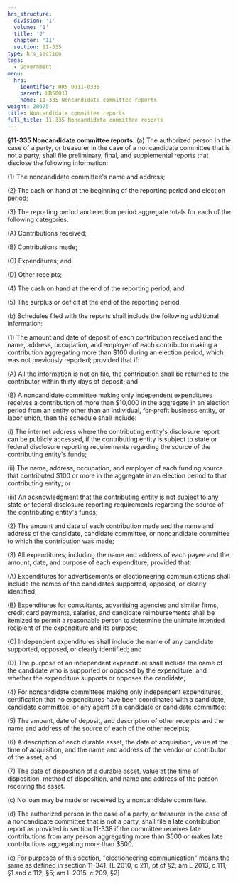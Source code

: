 ```yaml
---
hrs_structure:
  division: '1'
  volume: '1'
  title: '2'
  chapter: '11'
  section: 11-335
type: hrs_section
tags:
  - Government
menu:
  hrs:
    identifier: HRS_0011-0335
    parent: HRS0011
    name: 11-335 Noncandidate committee reports
weight: 20675
title: Noncandidate committee reports
full_title: 11-335 Noncandidate committee reports
---
```

**§11-335 Noncandidate committee reports.** (a) The authorized person in the case of a party, or treasurer in the case of a noncandidate committee that is not a party, shall file preliminary, final, and supplemental reports that disclose the following information:

(1) The noncandidate committee's name and address;

(2) The cash on hand at the beginning of the reporting period and election period;

(3) The reporting period and election period aggregate totals for each of the following categories:

(A) Contributions received;

(B) Contributions made;

(C) Expenditures; and

(D) Other receipts;

(4) The cash on hand at the end of the reporting period; and

(5) The surplus or deficit at the end of the reporting period.

(b) Schedules filed with the reports shall include the following additional information:

(1) The amount and date of deposit of each contribution received and the name, address, occupation, and employer of each contributor making a contribution aggregating more than $100 during an election period, which was not previously reported; provided that if:

(A) All the information is not on file, the contribution shall be returned to the contributor within thirty days of deposit; and

(B) A noncandidate committee making only independent expenditures receives a contribution of more than $10,000 in the aggregate in an election period from an entity other than an individual, for-profit business entity, or labor union, then the schedule shall include:

(i) The internet address where the contributing entity's disclosure report can be publicly accessed, if the contributing entity is subject to state or federal disclosure reporting requirements regarding the source of the contributing entity's funds;

(ii) The name, address, occupation, and employer of each funding source that contributed $100 or more in the aggregate in an election period to that contributing entity; or

(iii) An acknowledgment that the contributing entity is not subject to any state or federal disclosure reporting requirements regarding the source of the contributing entity's funds;

(2) The amount and date of each contribution made and the name and address of the candidate, candidate committee, or noncandidate committee to which the contribution was made;

(3) All expenditures, including the name and address of each payee and the amount, date, and purpose of each expenditure; provided that:

(A) Expenditures for advertisements or electioneering communications shall include the names of the candidates supported, opposed, or clearly identified;

(B) Expenditures for consultants, advertising agencies and similar firms, credit card payments, salaries, and candidate reimbursements shall be itemized to permit a reasonable person to determine the ultimate intended recipient of the expenditure and its purpose;

(C) Independent expenditures shall include the name of any candidate supported, opposed, or clearly identified; and

(D) The purpose of an independent expenditure shall include the name of the candidate who is supported or opposed by the expenditure, and whether the expenditure supports or opposes the candidate;

(4) For noncandidate committees making only independent expenditures, certification that no expenditures have been coordinated with a candidate, candidate committee, or any agent of a candidate or candidate committee;

(5) The amount, date of deposit, and description of other receipts and the name and address of the source of each of the other receipts;

(6) A description of each durable asset, the date of acquisition, value at the time of acquisition, and the name and address of the vendor or contributor of the asset; and

(7) The date of disposition of a durable asset, value at the time of disposition, method of disposition, and name and address of the person receiving the asset.

(c) No loan may be made or received by a noncandidate committee.

(d) The authorized person in the case of a party, or treasurer in the case of a noncandidate committee that is not a party, shall file a late contribution report as provided in section 11-338 if the committee receives late contributions from any person aggregating more than $500 or makes late contributions aggregating more than $500.

(e) For purposes of this section, "electioneering communication" means the same as defined in section 11-341\. [L 2010, c 211, pt of §2; am L 2013, c 111, §1 and c 112, §5; am L 2015, c 209, §2]